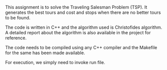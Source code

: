 This assignment is to solve the Traveling Salesman Problem (TSP). It generates the best tours and cost and stops when there are no better tours to be found.

The code is written in C++ and the algorithm used is Christofides algorithm. A detailed report about the algorithm is also available in the project for reference.

The code needs to be compiled using any C++ compiler and the Makefile for the same has been made available.

For execution, we simply need to invoke run file.